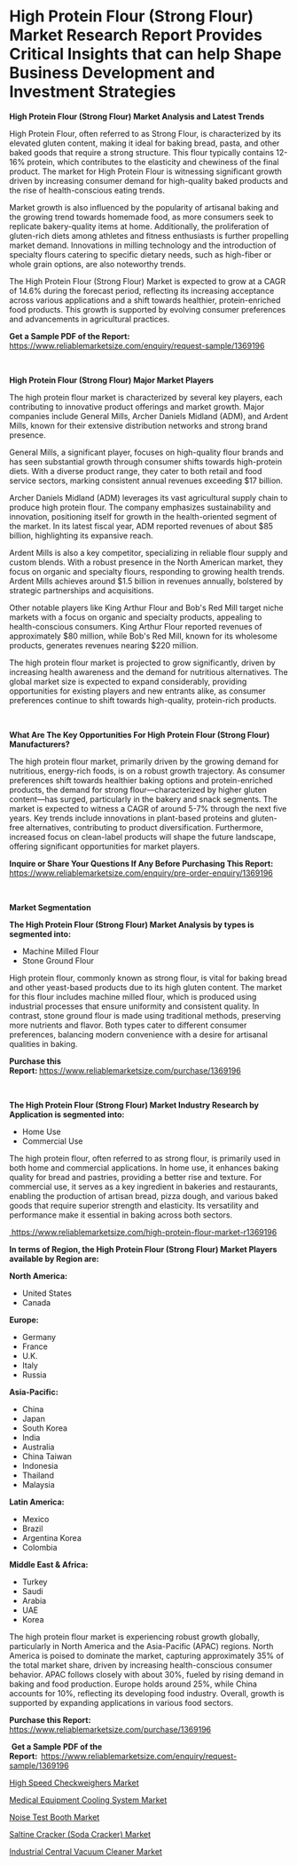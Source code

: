 <p><h1>High Protein Flour (Strong Flour) Market Research Report Provides Critical Insights that can help Shape Business Development and Investment Strategies</h1></p><p><strong>High Protein Flour (Strong Flour) Market Analysis and Latest Trends</strong></p>
<p><p>High Protein Flour, often referred to as Strong Flour, is characterized by its elevated gluten content, making it ideal for baking bread, pasta, and other baked goods that require a strong structure. This flour typically contains 12-16% protein, which contributes to the elasticity and chewiness of the final product. The market for High Protein Flour is witnessing significant growth driven by increasing consumer demand for high-quality baked products and the rise of health-conscious eating trends.</p><p>Market growth is also influenced by the popularity of artisanal baking and the growing trend towards homemade food, as more consumers seek to replicate bakery-quality items at home. Additionally, the proliferation of gluten-rich diets among athletes and fitness enthusiasts is further propelling market demand. Innovations in milling technology and the introduction of specialty flours catering to specific dietary needs, such as high-fiber or whole grain options, are also noteworthy trends.</p><p>The High Protein Flour (Strong Flour) Market is expected to grow at a CAGR of 14.6% during the forecast period, reflecting its increasing acceptance across various applications and a shift towards healthier, protein-enriched food products. This growth is supported by evolving consumer preferences and advancements in agricultural practices.</p></p>
<p><strong>Get a Sample PDF of the Report:&nbsp;</strong> <a href="https://www.reliablemarketsize.com/enquiry/request-sample/1369196?utm_campaign=1943&utm_medium=2&utm_source=Github&utm_content=ia&utm_term=22032025&utm_id=high-protein-flour-strong-flour">https://www.reliablemarketsize.com/enquiry/request-sample/1369196</a></p>
<p>&nbsp;</p>
<p><strong>High Protein Flour (Strong Flour) Major Market Players</strong></p>
<p><p>The high protein flour market is characterized by several key players, each contributing to innovative product offerings and market growth. Major companies include General Mills, Archer Daniels Midland (ADM), and Ardent Mills, known for their extensive distribution networks and strong brand presence. </p><p>General Mills, a significant player, focuses on high-quality flour brands and has seen substantial growth through consumer shifts towards high-protein diets. With a diverse product range, they cater to both retail and food service sectors, marking consistent annual revenues exceeding $17 billion.</p><p>Archer Daniels Midland (ADM) leverages its vast agricultural supply chain to produce high protein flour. The company emphasizes sustainability and innovation, positioning itself for growth in the health-oriented segment of the market. In its latest fiscal year, ADM reported revenues of about $85 billion, highlighting its expansive reach.</p><p>Ardent Mills is also a key competitor, specializing in reliable flour supply and custom blends. With a robust presence in the North American market, they focus on organic and specialty flours, responding to growing health trends. Ardent Mills achieves around $1.5 billion in revenues annually, bolstered by strategic partnerships and acquisitions.</p><p>Other notable players like King Arthur Flour and Bob's Red Mill target niche markets with a focus on organic and specialty products, appealing to health-conscious consumers. King Arthur Flour reported revenues of approximately $80 million, while Bob's Red Mill, known for its wholesome products, generates revenues nearing $220 million.</p><p>The high protein flour market is projected to grow significantly, driven by increasing health awareness and the demand for nutritious alternatives. The global market size is expected to expand considerably, providing opportunities for existing players and new entrants alike, as consumer preferences continue to shift towards high-quality, protein-rich products.</p></p>
<p>&nbsp;</p>
<p><strong>What Are The Key Opportunities For High Protein Flour (Strong Flour) Manufacturers?</strong></p>
<p><p>The high protein flour market, primarily driven by the growing demand for nutritious, energy-rich foods, is on a robust growth trajectory. As consumer preferences shift towards healthier baking options and protein-enriched products, the demand for strong flour—characterized by higher gluten content—has surged, particularly in the bakery and snack segments. The market is expected to witness a CAGR of around 5-7% through the next five years. Key trends include innovations in plant-based proteins and gluten-free alternatives, contributing to product diversification. Furthermore, increased focus on clean-label products will shape the future landscape, offering significant opportunities for market players.</p></p>
<p><strong>Inquire or Share Your Questions If Any Before Purchasing This Report:</strong> <a href="https://www.reliablemarketsize.com/enquiry/pre-order-enquiry/1369196?utm_campaign=1943&utm_medium=2&utm_source=Github&utm_content=ia&utm_term=22032025&utm_id=high-protein-flour-strong-flour">https://www.reliablemarketsize.com/enquiry/pre-order-enquiry/1369196</a></p>
<p>&nbsp;</p>
<p><strong>Market Segmentation</strong></p>
<p><strong>The High Protein Flour (Strong Flour) Market Analysis by types is segmented into:</strong></p>
<p><ul><li>Machine Milled Flour</li><li>Stone Ground Flour</li></ul></p>
<p><p>High protein flour, commonly known as strong flour, is vital for baking bread and other yeast-based products due to its high gluten content. The market for this flour includes machine milled flour, which is produced using industrial processes that ensure uniformity and consistent quality. In contrast, stone ground flour is made using traditional methods, preserving more nutrients and flavor. Both types cater to different consumer preferences, balancing modern convenience with a desire for artisanal qualities in baking.</p></p>
<p><strong>Purchase this Report:&nbsp;</strong><a href="https://www.reliablemarketsize.com/purchase/1369196?utm_campaign=1943&utm_medium=2&utm_source=Github&utm_content=ia&utm_term=22032025&utm_id=high-protein-flour-strong-flour">https://www.reliablemarketsize.com/purchase/1369196</a></p>
<p>&nbsp;</p>
<p><strong>The High Protein Flour (Strong Flour) Market Industry Research by Application is segmented into:</strong></p>
<p><ul><li>Home Use</li><li>Commercial Use</li></ul></p>
<p><p>The high protein flour, often referred to as strong flour, is primarily used in both home and commercial applications. In home use, it enhances baking quality for bread and pastries, providing a better rise and texture. For commercial use, it serves as a key ingredient in bakeries and restaurants, enabling the production of artisan bread, pizza dough, and various baked goods that require superior strength and elasticity. Its versatility and performance make it essential in baking across both sectors.</p></p>
<p><a href="https://www.reliablemarketsize.com/high-protein-flour-market-r1369196?utm_campaign=1943&utm_medium=2&utm_source=Github&utm_content=ia&utm_term=22032025&utm_id=high-protein-flour-strong-flour">&nbsp;https://www.reliablemarketsize.com/high-protein-flour-market-r1369196</a></p>
<p><strong>In terms of Region, the High Protein Flour (Strong Flour) Market Players available by Region are:</strong></p>
<p>
    <p> <strong> North America: </strong>
        <ul>
            <li>United States</li>
            <li>Canada</li>
        </ul>
        </p> 
    <p> <strong> Europe: </strong>
        <ul>
            <li>Germany</li>
            <li>France</li>
            <li>U.K.</li>
            <li>Italy</li>
            <li>Russia</li>
        </ul>
        </p> 
    <p> <strong> Asia-Pacific: </strong>
        <ul>
            <li>China</li>
            <li>Japan</li>
            <li>South Korea</li>
            <li>India</li>
            <li>Australia</li>
            <li>China Taiwan</li>
            <li>Indonesia</li>
            <li>Thailand</li>
            <li>Malaysia</li>
        </ul>
        </p> 
    <p> <strong> Latin America: </strong>
        <ul>
            <li>Mexico</li>
            <li>Brazil</li>
            <li>Argentina Korea</li>
            <li>Colombia</li>
        </ul>
        </p> 
    <p> <strong> Middle East & Africa: </strong>
        <ul>
            <li>Turkey</li>
            <li>Saudi</li>
            <li>Arabia</li>
            <li>UAE</li>
            <li>Korea</li>
        </ul>
    </p>
    </p>
<p><p>The high protein flour market is experiencing robust growth globally, particularly in North America and the Asia-Pacific (APAC) regions. North America is poised to dominate the market, capturing approximately 35% of the total market share, driven by increasing health-conscious consumer behavior. APAC follows closely with about 30%, fueled by rising demand in baking and food production. Europe holds around 25%, while China accounts for 10%, reflecting its developing food industry. Overall, growth is supported by expanding applications in various food sectors.</p></p>
<p><strong>Purchase this Report: </strong><a href="https://www.reliablemarketsize.com/purchase/1369196?utm_campaign=1943&utm_medium=2&utm_source=Github&utm_content=ia&utm_term=22032025&utm_id=high-protein-flour-strong-flour">https://www.reliablemarketsize.com/purchase/1369196</a></p>
<p>&nbsp;<strong>Get a Sample PDF of the Report:&nbsp;&nbsp;</strong><a href="https://www.reliablemarketsize.com/enquiry/request-sample/1369196?utm_campaign=1943&utm_medium=2&utm_source=Github&utm_content=ia&utm_term=22032025&utm_id=high-protein-flour-strong-flour">https://www.reliablemarketsize.com/enquiry/request-sample/1369196</a></p>
<p><strong></strong></p>
<p><p><a href="https://www.linkedin.com/pulse/high-speed-checkweighers-market-overview-size-value-predicted-yp0bf?utm_campaign=1943&utm_medium=2&utm_source=Github&utm_content=ia&utm_term=22032025&utm_id=high-protein-flour-strong-flour">High Speed Checkweighers Market</a></p><p><a href="https://github.com/roceljiabur/Market-Research-Report-List-1/blob/main/medical-equipment-cooling-system-market.md?utm_campaign=1943&utm_medium=2&utm_source=Github&utm_content=ia&utm_term=22032025&utm_id=high-protein-flour-strong-flour">Medical Equipment Cooling System Market</a></p><p><a href="https://www.linkedin.com/pulse/growth-rate-size-noise-test-booth-market-anextraordinary-jyq6f?utm_campaign=1943&utm_medium=2&utm_source=Github&utm_content=ia&utm_term=22032025&utm_id=high-protein-flour-strong-flour">Noise Test Booth Market</a></p><p><a href="https://github.com/safurdorthu8/Market-Research-Report-List-1/blob/main/saltine-cracker-soda-cracker-market.md?utm_campaign=1943&utm_medium=2&utm_source=Github&utm_content=ia&utm_term=22032025&utm_id=high-protein-flour-strong-flour">Saltine Cracker (Soda Cracker) Market</a></p><p><a href="https://www.linkedin.com/pulse/industrial-central-vacuum-cleaner-market-size-demand-supply-gjusf?utm_campaign=1943&utm_medium=2&utm_source=Github&utm_content=ia&utm_term=22032025&utm_id=high-protein-flour-strong-flour">Industrial Central Vacuum Cleaner Market</a></p></p>